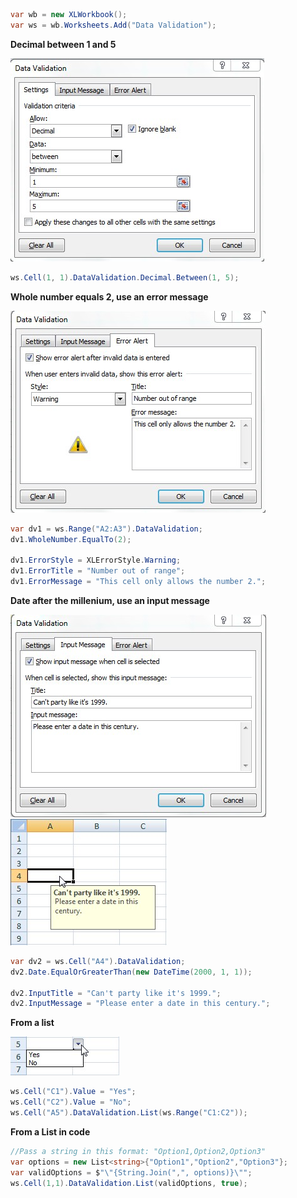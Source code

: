```c#
var wb = new XLWorkbook();
var ws = wb.Worksheets.Add("Data Validation");
```

**Decimal between 1 and 5**  

![DataValidation1.jpg](images/Data-Validation_DataValidation1.jpg "DataValidation1.jpg")

```c#
ws.Cell(1, 1).DataValidation.Decimal.Between(1, 5);
```

**Whole number equals 2, use an error message**  

![DataValidation2.jpg](images/Data-Validation_DataValidation2.jpg "DataValidation2.jpg")

```c#
var dv1 = ws.Range("A2:A3").DataValidation;
dv1.WholeNumber.EqualTo(2);

dv1.ErrorStyle = XLErrorStyle.Warning;
dv1.ErrorTitle = "Number out of range";
dv1.ErrorMessage = "This cell only allows the number 2.";
```

**Date after the millenium, use an input message**  

![DataValidation3.jpg](images/Data-Validation_DataValidation3.jpg "DataValidation3.jpg")
![DataValidation5.jpg](images/Data-Validation_DataValidation5.jpg "DataValidation5.jpg")

```c#
var dv2 = ws.Cell("A4").DataValidation;
dv2.Date.EqualOrGreaterThan(new DateTime(2000, 1, 1));

dv2.InputTitle = "Can't party like it's 1999.";
dv2.InputMessage = "Please enter a date in this century.";
```

**From a list**  

![DataValidation4.jpg](images/Data-Validation_DataValidation4.jpg "DataValidation4.jpg")

```c#
ws.Cell("C1").Value = "Yes";
ws.Cell("C2").Value = "No";
ws.Cell("A5").DataValidation.List(ws.Range("C1:C2"));
```

**From a List in code**
```c#
//Pass a string in this format: "Option1,Option2,Option3"
var options = new List<string>{"Option1","Option2","Option3"};
var validOptions = $"\"{String.Join(",", options)}\"";
ws.Cell(1,1).DataValidation.List(validOptions, true);
```